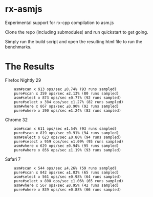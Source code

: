 rx-asmjs
========

Experimental support for rx-cpp compilation to asm.js

Clone the repo (including submodules) and run quickstart to get going.

Simply run the build script and open the resulting html file to run the benchmarks.

The Results
===========

Firefox Nightly 29
```
    asm#scan x 913 ops/sec ±0.74% (93 runs sampled)
    pure#scan x 359 ops/sec ±2.13% (80 runs sampled)
    asm#select x 873 ops/sec ±0.77% (92 runs sampled)
    pure#select x 384 ops/sec ±1.27% (82 runs sampled)
    asm#where x 867 ops/sec ±0.90% (92 runs sampled)
    pure#where x 390 ops/sec ±1.24% (83 runs sampled)
```

Chrome 32
```
    asm#scan x 611 ops/sec ±1.54% (93 runs sampled)
    pure#scan x 819 ops/sec ±0.91% (94 runs sampled)
    asm#select x 623 ops/sec ±0.80% (94 runs sampled)
    pure#select x 959 ops/sec ±1.09% (95 runs sampled)
    asm#where x 629 ops/sec ±0.94% (95 runs sampled)
    pure#where x 856 ops/sec ±1.19% (93 runs sampled)
```

Safari 7
```
    asm#scan x 544 ops/sec ±4.26% (59 runs sampled)
    pure#scan x 842 ops/sec ±1.03% (65 runs sampled)
    asm#select x 561 ops/sec ±0.98% (64 runs sampled)
    pure#select x 808 ops/sec ±1.06% (65 runs sampled)
    asm#where x 567 ops/sec ±0.95% (42 runs sampled)
    pure#where x 839 ops/sec ±0.88% (66 runs sampled)
```
